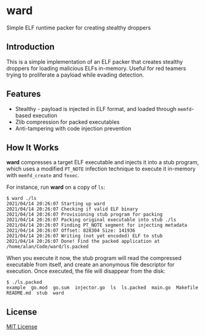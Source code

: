 # ward

Simple ELF runtime packer for creating stealthy droppers

## Introduction

This is a simple implementation of an ELF packer that creates stealthy droppers for loading
malicious ELFs in-memory. Useful for red teamers trying to proliferate a payload while evading
detection.

## Features

* Stealthy - payload is injected in ELF format, and loaded through `memfd`-based execution
* Zlib compression for packed executables
* Anti-tampering with code injection prevention

## How It Works

__ward__ compresses a target ELF executable and injects it into a stub program,
which uses a modified `PT_NOTE` infection technique to execute it in-memory with `memfd_create`
and `fexec`.

For instance, run __ward__ on a copy of `ls`:

```
$ ward ./ls
2021/04/14 20:26:07 Starting up ward
2021/04/14 20:26:07 Checking if valid ELF binary
2021/04/14 20:26:07 Provisioning stub program for packing
2021/04/14 20:26:07 Packing original executable into stub ./ls
2021/04/14 20:26:07 Finding PT_NOTE segment for injecting metadata
2021/04/14 20:26:07 Offset: 828304 Size: 141936
2021/04/14 20:26:07 Writing (not yet encoded) ELF to stub
2021/04/14 20:26:07 Done! Find the packed application at /home/alan/Code/ward/ls.packed
```

When you execute it now, the stub program will read the compressed executable from itself,
and create an anonymous file descriptor for execution. Once executed, the file will disappear
from the disk:

```
$ ./ls.packed
example  go.mod  go.sum  injector.go  ls  ls.packed  main.go  Makefile  README.md  stub  ward
```

## License

[MIT License](https://codemuch.tech/docs/license.txt)
